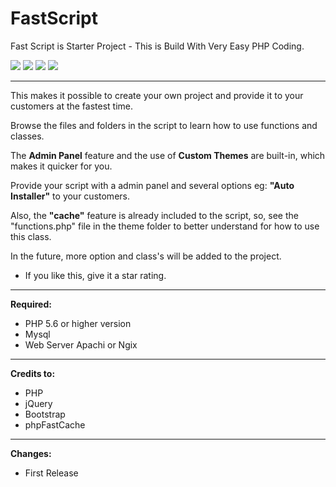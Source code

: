 # FastScript
<p>Fast Script is Starter Project - This is Build With Very Easy PHP Coding.</p>

<img src="https://raw.githubusercontent.com/Pedroxam/FastScript/master/3.png">
<img src="https://raw.githubusercontent.com/Pedroxam/FastScript/master/4.png">
<img src="https://raw.githubusercontent.com/Pedroxam/FastScript/master/2.png">
<img src="https://raw.githubusercontent.com/Pedroxam/FastScript/master/1.png">

<hr/>


This makes it possible to create your own project and provide it to your customers at the fastest time.

Browse the files and folders in the script to learn how to use functions and classes.

The <b>Admin Panel</b> feature and the use of <b>Custom Themes</b> are built-in, which makes it quicker for you.

Provide your script with a admin panel and several options eg: <b>"Auto Installer"</b> to your customers.

Also, the <b>"cache"</b> feature is already included to the script, so, see the "functions.php" file in the theme folder to better understand for how to use this class.

In the future, more option and class's will be added to the project.

* If you like this, give it a star rating.

<hr/>

<b>Required:</b>
<ul>
  <li>PHP 5.6 or higher version</li>
  <li>Mysql</li>
  <li>Web Server Apachi or Ngix</li>
</ul>

<hr/>

<b>Credits to:</b>
<ul>
  <li>PHP</li>
  <li>jQuery</li>
  <li>Bootstrap</li>
  <li>phpFastCache</li>
</ul>

<hr/>

<b>Changes:</b>
<ul>
  <li>First Release</li>
</ul>

